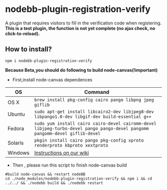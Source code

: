 # nodebb-plugin-registration-verify
A plugin that requires visitors to fill in the verification code when registering.
**This is a test plugin, the function is not yet complete (no ajax check, no click-to-reload).**
## How to install?
```shell
npm i nodebb-plugin-registration-verify
```
**Because Beta,you should do following to build node-canvas(!important)**

* First,install node-canvas dependences

OS | Command
----- | -----
OS X | `brew install pkg-config cairo pango libpng jpeg giflib`
Ubuntu | `sudo apt-get install libcairo2-dev libjpeg8-dev libpango1.0-dev libgif-dev build-essential g++`
Fedora | `sudo yum install cairo cairo-devel cairomm-devel libjpeg-turbo-devel pango pango-devel pangomm pangomm-devel giflib-devel`
Solaris | `pkgin install cairo pango pkg-config xproto renderproto kbproto xextproto`
Windows | [Instructions on our wiki](https://github.com/Automattic/node-canvas/wiki/Installation---Windows)

* Then , please run this script to finish node-canvas build

```shell
#build node-canvas && restart nodeBB
cd ./node_modules/nodebb-plugin-registration-verify && npm i && cd ../../ && ./nodebb build && ./nodebb restart
```
